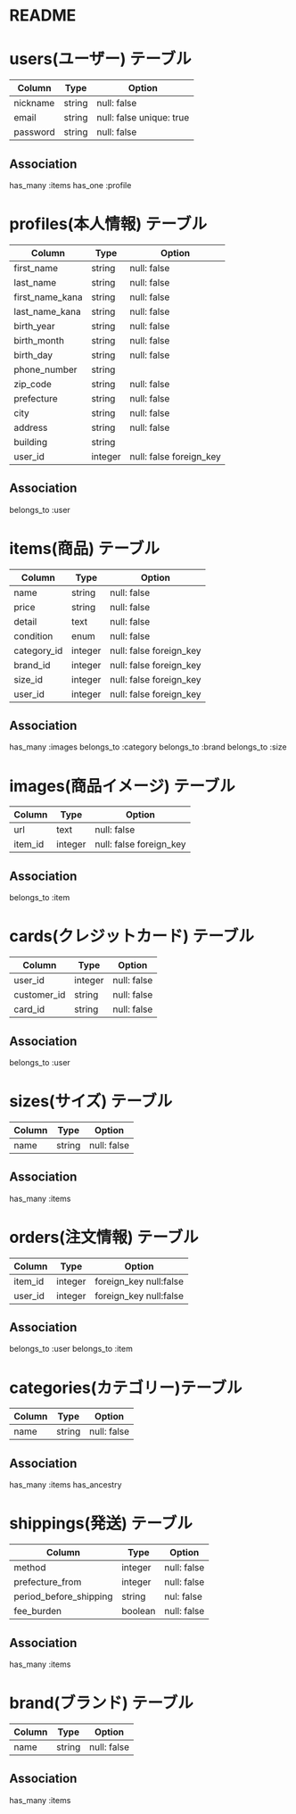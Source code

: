 # README

# users(ユーザー) テーブル
|Column|Type|Option|
|------|----|------|
|nickname|string|null: false|
|email|string|null: false unique: true|
|password|string|null: false|

## Association
has_many :items
has_one :profile

# profiles(本人情報) テーブル
|Column|Type|Option|
|------|----|------|
|first_name|string|null: false|
|last_name|string|null: false|
|first_name_kana|string|null: false|
|last_name_kana|string|null: false|
|birth_year|string|null: false|
|birth_month|string|null: false|
|birth_day|string|null: false|
|phone_number|string||
|zip_code|string|null: false|
|prefecture|string|null: false|
|city|string|null: false|
|address|string|null: false|
|building|string||
|user_id|integer|null: false foreign_key|

## Association
belongs_to :user

# items(商品) テーブル
|Column|Type|Option|
|------|----|------|
|name|string|null: false|
|price|string|null: false|
|detail|text|null: false|
|condition|enum|null: false|
|category_id|integer|null: false foreign_key|
|brand_id|integer|null: false foreign_key|
|size_id|integer|null: false foreign_key|
|user_id|integer|null: false foreign_key|

## Association
has_many :images
belongs_to :category
belongs_to :brand
belongs_to :size

# images(商品イメージ) テーブル
|Column|Type|Option|
|------|----|------|
|url|text|null: false|
|item_id|integer|null: false foreign_key|

## Association
belongs_to :item

# cards(クレジットカード) テーブル
|Column|Type|Option|
|------|----|------|
|user_id|integer|null: false|
|customer_id|string|null: false|
|card_id|string|null: false|

## Association
belongs_to :user

# sizes(サイズ) テーブル
|Column|Type|Option|
|------|----|------|
|name|string|null: false|

## Association
has_many :items

# orders(注文情報) テーブル
|Column|Type|Option|
|------|----|------|
|item_id|integer|foreign_key null:false|
|user_id|integer|foreign_key null:false|

## Association
belongs_to :user
belongs_to :item

# categories(カテゴリー)テーブル
|Column|Type|Option|
|------|----|------|
|name|string|null: false|

## Association
has_many :items
has_ancestry

# shippings(発送) テーブル
|Column|Type|Option|
|------|----|------|
|method|integer|null: false|
|prefecture_from|integer|null: false|
|period_before_shipping|string|nul: false|
|fee_burden|boolean|null: false|

## Association
has_many :items

# brand(ブランド) テーブル
|Column|Type|Option|
|------|----|------|
|name|string|null: false|

## Association
has_many :items
